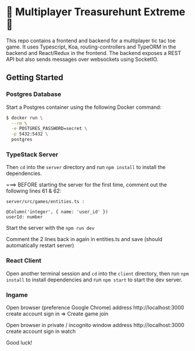 # 🐶 Multiplayer Treasurehunt Extreme 🐶
This repo contains a frontend and backend for a multiplayer tic tac toe game. It uses Typescript, Koa, routing-controllers and TypeORM in the backend and React/Redux in the frontend. The backend exposes a REST API but also sends messages over websockets using SocketIO. 

## Getting Started

### Postgres Database

Start a Postgres container using the following Docker command:

```bash
$ docker run \
  --rm \
  -e POSTGRES_PASSWORD=secret \
  -p 5432:5432 \
  postgres
```

### TypeStack Server

Then `cd` into the `server` directory and run `npm install` to install the dependencies.

===> BEFORE starting the server for the first time, comment out the following lines 61 & 62:

    server/src/games/entities.ts :

    @Column('integer', { name: 'user_id' })
    userId: number

Start the server with the `npm run dev`

Comment the 2 lines back in again in entities.ts and save (should automatically restart server)

### React Client

Open another terminal session and `cd` into the `client` directory, then run `npm install` to install dependencies and run `npm start` to start the dev server.

### Ingame

Open browser (preference Google Chrome)
address http://localhost:3000 
create account
sign in
=> Create game 
join

Open browser in private / incognito window
address http://localhost:3000 
create account
sign in
watch

Good luck!